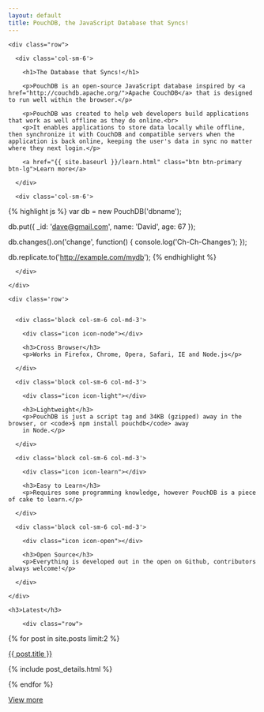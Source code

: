 ```yaml
---
layout: default
title: PouchDB, the JavaScript Database that Syncs!
---
```


<div class="intro">

  <div class="container">

    <div class="row">

      <div class='col-sm-6'>

        <h1>The Database that Syncs!</h1>

        <p>PouchDB is an open-source JavaScript database inspired by <a href="http://couchdb.apache.org/">Apache CouchDB</a> that is designed to run well within the browser.</p>

        <p>PouchDB was created to help web developers build applications that work as well offline as they do online.<br>
        <p>It enables applications to store data locally while offline, then synchronize it with CouchDB and compatible servers when the application is back online, keeping the user's data in sync no matter where they next login.</p>

        <a href="{{ site.baseurl }}/learn.html" class="btn btn-primary btn-lg">Learn more</a>

      </div>

      <div class='col-sm-6'>

  {% highlight js %}
  var db = new PouchDB('dbname');

  db.put({
   _id: 'dave@gmail.com',
   name: 'David',
   age: 67
  });

  db.changes().on('change', function() {
    console.log('Ch-Ch-Changes');
  });

  db.replicate.to('http://example.com/mydb');
  {% endhighlight %}

      </div>

    </div>

  </div>

</div>

<div class="infoblocks">

  <div class="container">

    <div class='row'>


      <div class='block col-sm-6 col-md-3'>

        <div class="icon icon-node"></div>

        <h3>Cross Browser</h3>
        <p>Works in Firefox, Chrome, Opera, Safari, IE and Node.js</p>

      </div>

      <div class='block col-sm-6 col-md-3'>

        <div class="icon icon-light"></div>

        <h3>Lightweight</h3>
        <p>PouchDB is just a script tag and 34KB (gzipped) away in the browser, or <code>$ npm install pouchdb</code> away
        in Node.</p>

      </div>

      <div class='block col-sm-6 col-md-3'>

        <div class="icon icon-learn"></div>

        <h3>Easy to Learn</h3>
        <p>Requires some programming knowledge, however PouchDB is a piece of cake to learn.</p>

      </div>

      <div class='block col-sm-6 col-md-3'>

        <div class="icon icon-open"></div>

        <h3>Open Source</h3>
        <p>Everything is developed out in the open on Github, contributors always welcome!</p>

      </div>

    </div>
  </div>

</div>

<div class="blog">

  <div class="container">

    <h3>Latest</h3>

        <div class="row">

{% for post in site.posts limit:2 %}

<div class="col-md-6">


  <p><a class='h4' href='{{ site.baseurl }}{{ post.url }}'>{{ post.title }}</a></p>

{% include post_details.html %}

  </div>

{% endfor %}

   </div>

   <a class="btn btn-primary btn-lg" href="/blog/">View more</a>

  </div>

</div>
